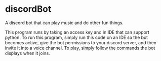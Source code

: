 # discordBot
A discord bot that can play music and do other fun things.

This program runs by taking an access key and in IDE that can support python. To run this program, simply run this code on an IDE so the bot becomes active, give the bot permissions to your discord server, and then invite it into a voice channel. To play, simply follow the commands the bot displays when it joins.
